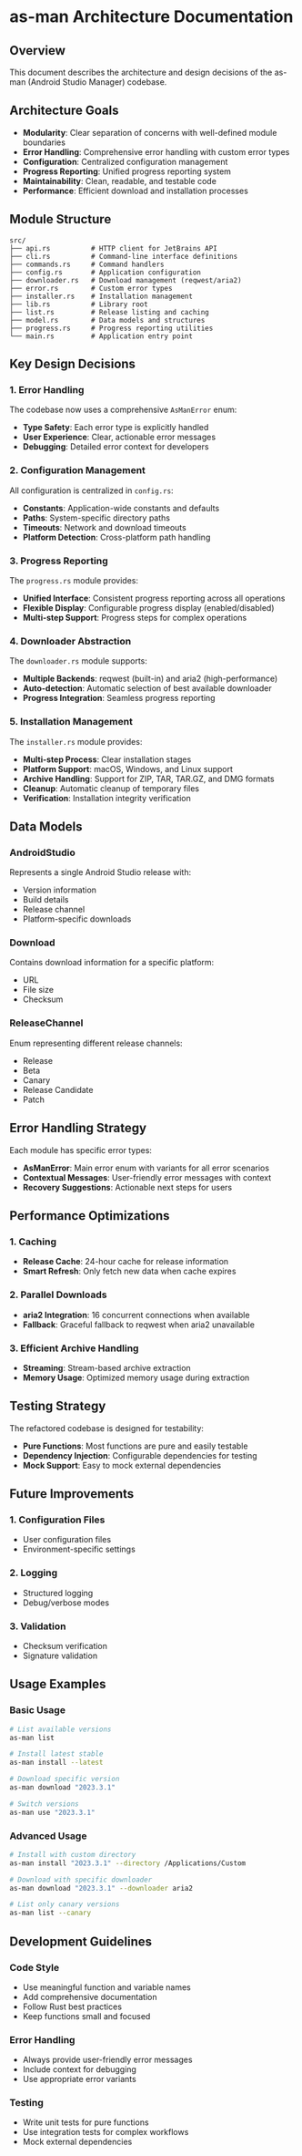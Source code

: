 # as-man Architecture Documentation

## Overview

This document describes the architecture and design decisions of the as-man (Android Studio Manager) codebase.

## Architecture Goals

- **Modularity**: Clear separation of concerns with well-defined module boundaries
- **Error Handling**: Comprehensive error handling with custom error types
- **Configuration**: Centralized configuration management
- **Progress Reporting**: Unified progress reporting system
- **Maintainability**: Clean, readable, and testable code
- **Performance**: Efficient download and installation processes

## Module Structure

```
src/
├── api.rs          # HTTP client for JetBrains API
├── cli.rs          # Command-line interface definitions
├── commands.rs     # Command handlers
├── config.rs       # Application configuration
├── downloader.rs   # Download management (reqwest/aria2)
├── error.rs        # Custom error types
├── installer.rs    # Installation management
├── lib.rs          # Library root
├── list.rs         # Release listing and caching
├── model.rs        # Data models and structures
├── progress.rs     # Progress reporting utilities
└── main.rs         # Application entry point
```

## Key Design Decisions

### 1. Error Handling

The codebase now uses a comprehensive `AsManError` enum:

- **Type Safety**: Each error type is explicitly handled
- **User Experience**: Clear, actionable error messages
- **Debugging**: Detailed error context for developers

### 2. Configuration Management

All configuration is centralized in `config.rs`:

- **Constants**: Application-wide constants and defaults
- **Paths**: System-specific directory paths
- **Timeouts**: Network and download timeouts
- **Platform Detection**: Cross-platform path handling

### 3. Progress Reporting

The `progress.rs` module provides:

- **Unified Interface**: Consistent progress reporting across all operations
- **Flexible Display**: Configurable progress display (enabled/disabled)
- **Multi-step Support**: Progress steps for complex operations

### 4. Downloader Abstraction

The `downloader.rs` module supports:

- **Multiple Backends**: reqwest (built-in) and aria2 (high-performance)
- **Auto-detection**: Automatic selection of best available downloader
- **Progress Integration**: Seamless progress reporting

### 5. Installation Management

The `installer.rs` module provides:

- **Multi-step Process**: Clear installation stages
- **Platform Support**: macOS, Windows, and Linux support
- **Archive Handling**: Support for ZIP, TAR, TAR.GZ, and DMG formats
- **Cleanup**: Automatic cleanup of temporary files
- **Verification**: Installation integrity verification

## Data Models

### AndroidStudio

Represents a single Android Studio release with:
- Version information
- Build details
- Release channel
- Platform-specific downloads

### Download

Contains download information for a specific platform:
- URL
- File size
- Checksum

### ReleaseChannel

Enum representing different release channels:
- Release
- Beta
- Canary
- Release Candidate
- Patch

## Error Handling Strategy

Each module has specific error types:

- **AsManError**: Main error enum with variants for all error scenarios
- **Contextual Messages**: User-friendly error messages with context
- **Recovery Suggestions**: Actionable next steps for users

## Performance Optimizations

### 1. Caching

- **Release Cache**: 24-hour cache for release information
- **Smart Refresh**: Only fetch new data when cache expires

### 2. Parallel Downloads

- **aria2 Integration**: 16 concurrent connections when available
- **Fallback**: Graceful fallback to reqwest when aria2 unavailable

### 3. Efficient Archive Handling

- **Streaming**: Stream-based archive extraction
- **Memory Usage**: Optimized memory usage during extraction

## Testing Strategy

The refactored codebase is designed for testability:

- **Pure Functions**: Most functions are pure and easily testable
- **Dependency Injection**: Configurable dependencies for testing
- **Mock Support**: Easy to mock external dependencies

## Future Improvements

### 1. Configuration Files
- User configuration files
- Environment-specific settings

### 2. Logging
- Structured logging
- Debug/verbose modes

### 3. Validation
- Checksum verification
- Signature validation

## Usage Examples

### Basic Usage
```bash
# List available versions
as-man list

# Install latest stable
as-man install --latest

# Download specific version
as-man download "2023.3.1"

# Switch versions
as-man use "2023.3.1"
```

### Advanced Usage
```bash
# Install with custom directory
as-man install "2023.3.1" --directory /Applications/Custom

# Download with specific downloader
as-man download "2023.3.1" --downloader aria2

# List only canary versions
as-man list --canary
```

## Development Guidelines

### Code Style
- Use meaningful function and variable names
- Add comprehensive documentation
- Follow Rust best practices
- Keep functions small and focused

### Error Handling
- Always provide user-friendly error messages
- Include context for debugging
- Use appropriate error variants

### Testing
- Write unit tests for pure functions
- Use integration tests for complex workflows
- Mock external dependencies
